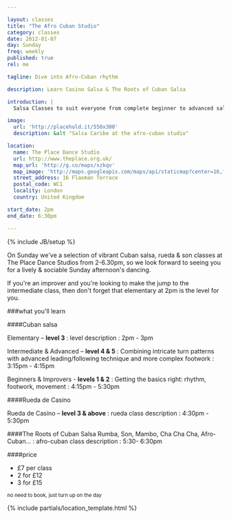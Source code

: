 ```yaml
---

layout: classes
title: "The Afro Cuban Studio"
category: classes
date: 2012-01-07
day: Sunday
freq: weekly
published: true
rel: me

tagline: Dive into Afro-Cuban rhythm

description: Learn Casino Salsa & The Roots of Cuban Salsa

introduction: |
  Salsa Classes to suit everyone from complete beginner to advanced salsero, plus an hour devoted to diverse Cuban rhythms and movement.

image:
  url: 'http://placehold.it/550x300'
  description: &alt "Salsa Caribe at the afro-cuban studio"

location:
  name: The Place Dance Studio
  url: http://www.theplace.org.uk/
  map_url: 'http://g.co/maps/szkqv'
  map_image: 'http://maps.googleapis.com/maps/api/staticmap?center=16,flaxman,terrace,wc1,London&amp;zoom=15&amp;size=198x198&amp;markers=color:red%7Clabel:a%7C51.527717,-0.128275&amp;sensor=false'
  street_address: 16 Flaxman Terrace
  postal_code: WC1
  locality: London
  country: United Kingdom

start_date: 2pm
end_date: 6:30pm

---
```

{% include JB/setup %}

On Sunday we've a selection of vibrant Cuban salsa, rueda & son classes at The Place Dance Studios from 2-6.30pm, so we look forward to seeing you  for a lively & sociable Sunday afternoon's dancing.

If you're an improver and you're looking to make the jump to the intermediate class, then don't forget that elementary at 2pm is the level for you.



<aside><div markdown="1" class="aside details">

###what you'll learn

<section><div class="section" markdown="1">

####Cuban salsa

Elementary – **level 3**
: level description
: 2pm - 3pm

Intermediate & Advanced – **level 4 & 5**
: Combining intricate turn patterns with advanced leading/following technique and more complex footwork
: 3:15pm - 4:15pm

Beginners & Improvers - **levels 1 & 2**
: Getting the basics right: rhythm, footwork, movement
: 4:15pm - 5:30pm

####Rueda de Casino

Rueda de Casino – **level 3 & above**
: rueda class description
: 4:30pm - 5:30pm

####The Roots of Cuban Salsa
Rumba, Son, Mambo, Cha Cha Cha, Afro-Cuban…
: afro-cuban class description
: 5:30- 6:30pm

####price
* £7 per class
* 2 for £12
* 3 for £15

<small>no need to book, just turn up on the day</small>

</div></section>


{% include partials/location_template.html %}

</div></aside>


